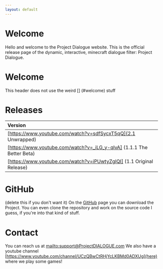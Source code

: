 ```yaml
---
layout: default
---
```


# [](#welcome)Welcome

Hello and welcome to the Project Dialogue website. This is the official release page of the dynamic, interactive, minecraft dialogue filter: Project Dialogue.

# Welcome
This header does not use the weird \[\] \(\#welcome\) stuff

# Releases

| Version                                                               |
|:----------------------------------------------------------------------|
| [https://www.youtube.com/watch?v=sdfSycxT5qQ](2.1 Unwrapped)          |
| [https://www.youtube.com/watch?v=_iLG_y-qlvA] (1.1.1 The Better Beta) | 
| [https://www.youtube.com/watch?v=iPUwtyZglQI] (1.1 Original Release)  |

# GitHub
(delete this if you don't want it)
On the [GitHub](https://github.com/Superkebabbie/projectDIALOGUE) page you can download the Project. You can even clone the repository and work on the source code I guess, if you're into that kind of stuff.

# Contact
You can reach us at [mailto:support@ProjectDIALOGUE.com](support@ProjectDIALOGUE.com)
We also have a youtube channel [https://www.youtube.com/channel/UCzQBwCtRHjYcLKBMd0ADXUg](here) where we play some games!